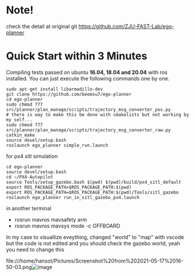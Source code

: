 
# Note!
check the detail at original git https://github.com/ZJU-FAST-Lab/ego-planner


# Quick Start within 3 Minutes 
Compiling tests passed on ubuntu **16.04, 18.04 and 20.04** with ros installed.
You can just execute the following commands one by one.
```
sudo apt-get install libarmadillo-dev
git clone https://github.com/beomsu7/ego-planner
cd ego-planner
sudo chmod 777 src/planner/plan_manage/scripts/trajectory_msg_converter_pos.py
# there is way to make this be done with cmakelists but not working by my self...
sudo chmod 777 src/planner/plan_manage/scripts/trajectory_msg_converter_raw.py
catkin_make
source devel/setup.bash
roslaunch ego_planner simple_run.launch
```

for px4 sitl simulation   
   
```   
cd ego-planner
source devel/setup.bash
cd ~/PX4-Autopilot
source Tools/setup_gazebo.bash $(pwd) $(pwd)/build/px4_sitl_default
export ROS_PACKAGE_PATH=$ROS_PACKAGE_PATH:$(pwd)
export ROS_PACKAGE_PATH=$ROS_PACKAGE_PATH:$(pwd)/Tools/sitl_gazebo
roslaunch ego_planner run_in_sitl_gazebo_px4.launch
```


in another terminal
- rosrun mavros mavsafety arm 
- rosrun mavros mavsys mode -c OFFBOARD   

In my case to visuallize eveything, changed "world" to "map" with vscode
but the code is not edited
and you should check the gazebo world, yeah you need to change this

file:///home/hansot/Pictures/Screenshot%20from%202021-05-17%2016-50-03.png![image](https://user-images.githubusercontent.com/72853382/118452515-31b29600-b731-11eb-9709-8e2128821d4d.png)



